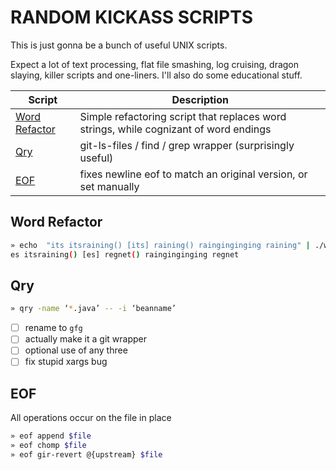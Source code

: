 RANDOM KICKASS SCRIPTS
======================

This is just gonna be a bunch of useful UNIX scripts.

Expect a lot of text processing, flat file smashing, log cruising, dragon
slaying, killer scripts and one-liners. I'll also do some educational
stuff.

| Script                          | Description                                                                           |
| ---                             | ---                                                                                   |
| [Word Refactor](#word-refactor) | Simple refactoring script that replaces word strings, while cognizant of word endings |
| [Qry](#qry)                     | git-ls-files / find / grep wrapper (surprisingly useful)                              |
| [EOF](#eof)                     | fixes newline eof to match an original version, or set manually                       |

Word Refactor
-------------

```bash
» echo  "its itsraining() [its] raining() rainginginging raining" | ./word_refactor.pl -m its=es -m raining=regnet
es itsraining() [es] regnet() rainginginging regnet
```

Qry
---

```bash
» qry -name ‘*.java’ -- -i ‘beanname’
```

- [ ] rename to `gfg`
- [ ] actually make it a git wrapper
- [ ] optional use of any three
- [ ] fix stupid xargs bug

EOF
---
All operations occur on the file in place

```bash
» eof append $file 
» eof chomp $file
» eof gir-revert @{upstream} $file
```


